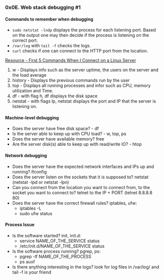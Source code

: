 ### 0x0E. Web stack debugging #1

#### Commands to remember when debugging
- ```sudo netstat -lndp``` displays the process for each listening port. Based on the output one may then decide if the process is listening on the correct port.  
- ```/var/log``` with ```tail -f``` checks the logs.  
- ```curl``` checks if one can connect to the HTTP port from the location.  

[Resource - First 5 Commands When I Connect on a Linux Server](https://www.linux.com/training-tutorials/first-5-commands-when-i-connect-linux-server/)  
<ol>
<li>w - Displays info such as the server uptime, the users on the server and the load average</li>
<li>history - Displays the previous commands run by the user</li>
<li>top - Displays all running processes and infor such as CPU, memory utilization and Time.</li>
<li>df - with flag h, df displays the disk space</li>
<li>netstat - with flags lp, netstat displays the port and IP that the server is listening on.</li>
</ol>
  
#### Machine-level debugging
- Does the server have free disk space? - df
- Is the server able to keep up with CPU load? - w, top, ps
- Does the server have available memory? free
- Are the server disk(s) able to keep up with read/write IO? - htop
  
#### Network debugging
- Does the server have the expected network interfaces and IPs up and running? ifconfig
- Does the server listen on the sockets that it is supposed to? netstat (netstat -lpd or netstat -lpn)
- Can you connect from the location you want to connect from, to the socket you want to connect to? telnet to the IP + PORT (telnet 8.8.8.8 80)
- Does the server have the correct firewall rules? iptables, ufw:
     - iptables -L
     - sudo ufw status

#### Process Issue
- Is the software started? init, init.d:
     - service NAME_OF_THE_SERVICE status
     - /etc/init.d/NAME_OF_THE_SERVICE status
- Is the software process running? pgrep, ps:
     - pgrep -lf NAME_OF_THE_PROCESS
     - ps auxf
- Is there anything interesting in the logs? look for log files in /var/log/ and tail -f is your friend
